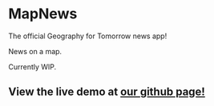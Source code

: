 # MapNews
The official Geography for Tomorrow news app!

News on a map.

Currently WIP.

## View the live demo at [our github page!](http://geofortomorrow.github.io/mapnews/)